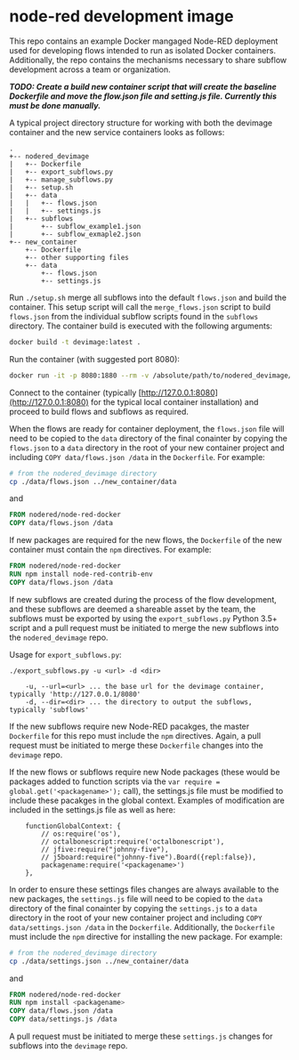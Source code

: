 # node-red development image

This repo contains an example Docker mangaged Node-RED deployment used for developing flows intended to run as isolated Docker containers. Additionally, the repo contains the mechanisms necessary to share subflow development across a team or organization.

**_TODO: Create a build new container script that will create the baseline Dockerfile and move the flow.json file and setting.js file. Currently this must be done manually._**

A typical project directory structure for working with both the devimage container and the new service containers looks as follows:
```
.
+-- nodered_devimage
|   +-- Dockerfile
|   +-- export_subflows.py
|   +-- manage_subflows.py
|   +-- setup.sh
|   +-- data
|   |   +-- flows.json
|   |   +-- settings.js
|   +-- subflows
|       +-- subflow_example1.json
|       +-- subflow_exmaple2.json
+-- new_container
    +-- Dockerfile
    +-- other supporting files
    +-- data
        +-- flows.json
        +-- settings.js
```

Run `./setup.sh` merge all subflows into the default `flows.json` and build the container. This setup script will call the `merge_flows.json` script to build `flows.json` from the individual subflow scripts found in the `subflows` directory. The container build is executed with the following arguments: 
```sh
docker build -t devimage:latest .
```

Run the container (with suggested port 8080):
```sh
docker run -it -p 8080:1880 --rm -v /absolute/path/to/nodered_devimage/data/:/data -d --name devimage devimage:latest
```

Connect to the container (typically [http://127.0.0.1:8080](http://127.0.0.1:8080) for the typical local container installation) and proceed to build flows and subflows as required.

When the flows are ready for container deployment, the `flows.json` file will need to be copied to the `data` directory of the final conainter by copying the `flows.json` to a `data` directory in the root of your new container project and including `COPY data/flows.json /data` in the `Dockerfile`. For example:
```sh
# from the nodered_devimage directory
cp ./data/flows.json ../new_container/data
```
and
```Dockerfile
FROM nodered/node-red-docker
COPY data/flows.json /data
```

If new packages are required for the new flows, the `Dockerfile` of the new container must contain the `npm` directives. For example:
```Dockerfile
FROM nodered/node-red-docker
RUN npm install node-red-contrib-env
COPY data/flows.json /data
```

If new subflows are created during the process of the flow development, and these subflows are deemed a shareable asset by the team, the subflows must be exported by using the `export_subflows.py` Python 3.5+ script and a pull request must be initiated to merge the new subflows into the `nodered_devimage` repo.

Usage for `export_subflows.py`:
```
./export_subflows.py -u <url> -d <dir>

    -u, --url=<url> ... the base url for the devimage container, typically 'http://127.0.0.1/8080'
    -d, --dir=<dir> ... the directory to output the subflows, typically 'subflows'
```

If the new subflows require new Node-RED pacakges, the master `Dockerfile` for this repo must include the `npm` directives. Again, a pull request must be initiated to merge these `Dockerfile` changes into the `devimage` repo.

If the new flows or subflows require new Node packages (these would be packages added to function scripts via the `var require = global.get('<packagename>');` call), the settings.js file must be modified to include these pacakges in the global context. Examples of modification are included in the settings.js file as well as here:
```
    functionGlobalContext: {
        // os:require('os'),
        // octalbonescript:require('octalbonescript'),
        // jfive:require("johnny-five"),
        // j5board:require("johnny-five").Board({repl:false}),
        packagename:require('<packagename>')
    },
 ```
In order to ensure these settings files changes are always available to the new packages, the `settings.js` file will need to be copied to the `data` directory of the final conainter by copying the `settings.js` to a `data` directory in the root of your new container project and including `COPY data/settings.json /data` in the `Dockerfile`. Additionally, the `Dockerfile` must include the `npm` directive for installing the new package. For example:
```sh
# from the nodered_devimage directory
cp ./data/settings.json ../new_container/data
```
and
```Dockerfile
FROM nodered/node-red-docker
RUN npm install <packagename>
COPY data/flows.json /data
COPY data/settings.js /data
```
A pull request must be initiated to merge these `settings.js` changes for subflows into the `devimage` repo.

